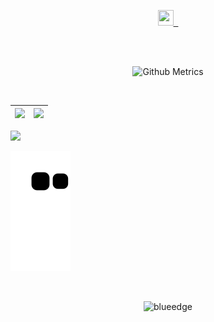 <p align="center">
<a target="_blank" href=mailto:spongly@duck.com>
  <img height="25" width="25" src="https://ssl.gstatic.com/ui/v1/icons/mail/images/favicon5.ico" />
  &nbsp;
</a>

<br></br>  
  
<p align="center">

<img width="500" src="https://metrics.lecoq.io/spongly" alt="Github Metrics">
  
<br>

</p>

<br>

|![](https://github-readme-stats.vercel.app/api?username=Spongly&&show_icons=true&title_color=ffffff&icon_color=bb2acf&text_color=daf7dc&bg_color=151515)|![](https://github-readme-stats.vercel.app/api/top-langs/?username=Spongly&layout=compact&theme=tokyonight&langs_count=10)|
|-|-|

![](https://activity-graph.herokuapp.com/graph?username=Spongly&theme=redical)

![snake](https://raw.githubusercontent.com/spongly/spongly/output/github-contribution-grid-snake.svg)

<br>
<p align="center"><p align="center"> <img src="https://komarev.com/ghpvc/?username=spongly" alt="blueedge"/> </p>  </p>
<br>
